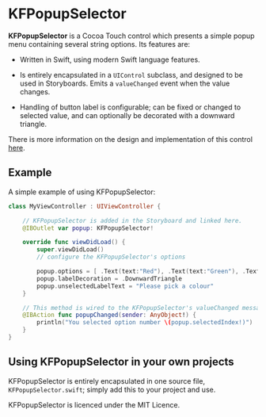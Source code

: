 # KFPopupSelector
__KFPopupSelector__ is a Cocoa Touch control which presents a simple popup menu containing several string options. Its features are:

* Written in Swift, using modern Swift language features.

* Is entirely encapsulated in a `UIControl` subclass, and designed to be used in Storyboards. Emits a `valueChanged` event when the value changes.

* Handling of button label is configurable; can be fixed or changed to selected value, and can optionally be decorated with a downward triangle.

There is more information on the design and implementation of this control [here](http://tech.null.org/item/201505291610_popover_menu_ctrl_io).

## Example

A simple example of using KFPopupSelector:
```swift
class MyViewController : UIViewController {

    // KFPopupSelector is added in the Storyboard and linked here.
    @IBOutlet var popup: KFPopupSelector!

    override func viewDidLoad() {
        super.viewDidLoad()
        // configure the KFPopupSelector's options

        popup.options = [ .Text(text:"Red"), .Text(text:"Green"), .Text(text:"Blue") ]
        popup.labelDecoration = .DownwardTriangle
        popup.unselectedLabelText = "Please pick a colour"
    }

    // This method is wired to the KFPopupSelector's valueChanged message in the Storyboard
    @IBAction func popupChanged(sender: AnyObject!) {
        println("You selected option number \(popup.selectedIndex!)")
    }
}
```

## Using KFPopupSelector in your own projects

KFPopupSelector is entirely encapsulated in one source file, `KFPopupSelector.swift`; simply add this to your project and use.

KFPopupSelector is licenced under the MIT Licence.
